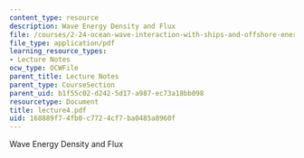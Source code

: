 ```yaml
---
content_type: resource
description: Wave Energy Density and Flux
file: /courses/2-24-ocean-wave-interaction-with-ships-and-offshore-energy-systems-13-022-spring-2002/168889f74fb0c7724cf7ba0485a8960f_lecture4.pdf
file_type: application/pdf
learning_resource_types:
- Lecture Notes
ocw_type: OCWFile
parent_title: Lecture Notes
parent_type: CourseSection
parent_uid: b1f55c02-d242-5d17-a987-ec73a18bb098
resourcetype: Document
title: lecture4.pdf
uid: 168889f7-4fb0-c772-4cf7-ba0485a8960f
---
```

Wave Energy Density and Flux

